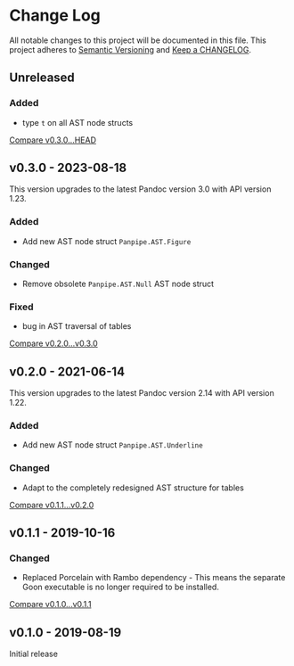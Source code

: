 # Change Log

All notable changes to this project will be documented in this file.
This project adheres to [Semantic Versioning](http://semver.org/) and
[Keep a CHANGELOG](http://keepachangelog.com).


## Unreleased

### Added

- type `t` on all AST node structs


[Compare v0.3.0...HEAD](https://github.com/marcelotto/panpipe/compare/v0.3.0...HEAD)



## v0.3.0 - 2023-08-18

This version upgrades to the latest Pandoc version 3.0 with API version 1.23.

### Added

- Add new AST node struct `Panpipe.AST.Figure`

### Changed

- Remove obsolete `Panpipe.AST.Null` AST node struct

### Fixed

- bug in AST traversal of tables


[Compare v0.2.0...v0.3.0](https://github.com/marcelotto/panpipe/compare/v0.2.0...v0.3.0)



## v0.2.0 - 2021-06-14

This version upgrades to the latest Pandoc version 2.14 with API version 1.22.

### Added

- Add new AST node struct `Panpipe.AST.Underline`

### Changed

- Adapt to the completely redesigned AST structure for tables

[Compare v0.1.1...v0.2.0](https://github.com/marcelotto/panpipe/compare/v0.1.1...v0.2.0)



## v0.1.1 - 2019-10-16

### Changed

- Replaced Porcelain with Rambo dependency - This means the separate Goon 
  executable is no longer required to be installed.

[Compare v0.1.0...v0.1.1](https://github.com/marcelotto/panpipe/compare/v0.1.0...v0.1.1)



## v0.1.0 - 2019-08-19

Initial release
